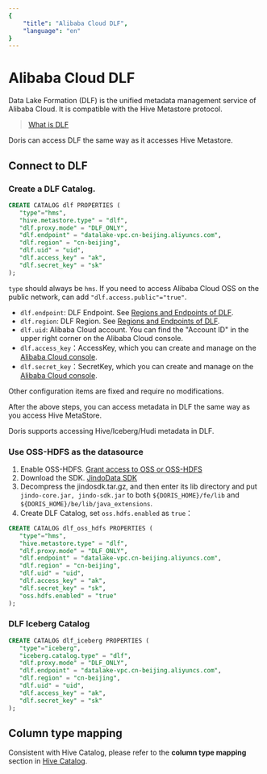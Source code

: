 ```yaml
---
{
    "title": "Alibaba Cloud DLF",
    "language": "en"
}
---
```


<!-- 
Licensed to the Apache Software Foundation (ASF) under one
or more contributor license agreements.  See the NOTICE file
distributed with this work for additional information
regarding copyright ownership.  The ASF licenses this file
to you under the Apache License, Version 2.0 (the
"License"); you may not use this file except in compliance
with the License.  You may obtain a copy of the License at

  http://www.apache.org/licenses/LICENSE-2.0

Unless required by applicable law or agreed to in writing,
software distributed under the License is distributed on an
"AS IS" BASIS, WITHOUT WARRANTIES OR CONDITIONS OF ANY
KIND, either express or implied.  See the License for the
specific language governing permissions and limitations
under the License.
-->


# Alibaba Cloud DLF

Data Lake Formation (DLF) is the unified metadata management service of Alibaba Cloud. It is compatible with the Hive Metastore protocol.

> [What is DLF](https://www.alibabacloud.com/product/datalake-formation)

Doris can access DLF the same way as it accesses Hive Metastore.

## Connect to DLF

### Create a DLF Catalog.

```sql
CREATE CATALOG dlf PROPERTIES (
   "type"="hms",
   "hive.metastore.type" = "dlf",
   "dlf.proxy.mode" = "DLF_ONLY",
   "dlf.endpoint" = "datalake-vpc.cn-beijing.aliyuncs.com",
   "dlf.region" = "cn-beijing",
   "dlf.uid" = "uid",
   "dlf.access_key" = "ak",
   "dlf.secret_key" = "sk"
);
```

`type` should always be `hms`. If you need to access Alibaba Cloud OSS on the public network, can add `"dlf.access.public"="true"`.

* `dlf.endpoint`: DLF Endpoint. See [Regions and Endpoints of DLF](https://www.alibabacloud.com/help/en/data-lake-formation/latest/regions-and-endpoints).
* `dlf.region`: DLF Region. See [Regions and Endpoints of DLF](https://www.alibabacloud.com/help/en/data-lake-formation/latest/regions-and-endpoints).
* `dlf.uid`: Alibaba Cloud account. You can find the "Account ID" in the upper right corner on the Alibaba Cloud console.
* `dlf.access_key`：AccessKey, which you can create and manage on the [Alibaba Cloud console](https://ram.console.aliyun.com/manage/ak).
* `dlf.secret_key`：SecretKey, which you can create and manage on the [Alibaba Cloud console](https://ram.console.aliyun.com/manage/ak).

Other configuration items are fixed and require no modifications.

After the above steps, you can access metadata in DLF the same way as you access Hive MetaStore.

Doris supports accessing Hive/Iceberg/Hudi metadata in DLF.

### Use OSS-HDFS as the datasource

1. Enable OSS-HDFS. [Grant access to OSS or OSS-HDFS](https://www.alibabacloud.com/help/en/e-mapreduce/latest/oss-hdfsnew)
2. Download the SDK. [JindoData SDK](https://github.com/aliyun/alibabacloud-jindodata/blob/master/docs/user/5.x/5.0.0-beta7/jindodata_download.md)
3. Decompress the jindosdk.tar.gz, and then enter its lib directory and put `jindo-core.jar, jindo-sdk.jar` to both `${DORIS_HOME}/fe/lib` and `${DORIS_HOME}/be/lib/java_extensions`.
4. Create DLF Catalog, set `oss.hdfs.enabled` as `true`：

```sql
CREATE CATALOG dlf_oss_hdfs PROPERTIES (
   "type"="hms",
   "hive.metastore.type" = "dlf",
   "dlf.proxy.mode" = "DLF_ONLY",
   "dlf.endpoint" = "datalake-vpc.cn-beijing.aliyuncs.com",
   "dlf.region" = "cn-beijing",
   "dlf.uid" = "uid",
   "dlf.access_key" = "ak",
   "dlf.secret_key" = "sk",
   "oss.hdfs.enabled" = "true"
);
```

### DLF Iceberg Catalog

```sql
CREATE CATALOG dlf_iceberg PROPERTIES (
   "type"="iceberg",
   "iceberg.catalog.type" = "dlf",
   "dlf.proxy.mode" = "DLF_ONLY",
   "dlf.endpoint" = "datalake-vpc.cn-beijing.aliyuncs.com",
   "dlf.region" = "cn-beijing",
   "dlf.uid" = "uid",
   "dlf.access_key" = "ak",
   "dlf.secret_key" = "sk"
);
```

## Column type mapping

Consistent with Hive Catalog, please refer to the **column type mapping** section in [Hive Catalog](./hive.md).

